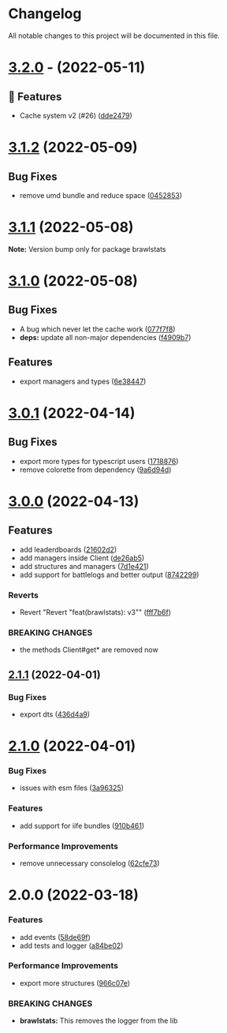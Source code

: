 # Changelog
All notable changes to this project will be documented in this file.

# [3.2.0](https://github.com/SpecteraLabs/npm-packages/compare/brawlstats@3.1.2...v3.2.0) - (2022-05-11)

## 🚀 Features

- Cache system v2 (#26) ([dde2479](https://github.com/Specteralabs/npm-packages/commit/dde24791c285d6ae04c5269151e0a4ba84351c85))


# [3.1.2](https://github.com/SpecteraLabs/npm-packages/compare/brawlstats@3.1.1...brawlstats@3.1.2) (2022-05-09)


## Bug Fixes

* remove umd bundle and reduce space ([0452853](https://github.com/SpecteraLabs/npm-packages/commit/0452853566810a24879ce9e3c8c0192c95a2f07c))





# [3.1.1](https://github.com/SpecteraLabs/npm-packages/compare/brawlstats@3.1.0...brawlstats@3.1.1) (2022-05-08)

**Note:** Version bump only for package brawlstats





# [3.1.0](https://github.com/SpecteraLabs/npm-packages/compare/brawlstats@3.0.1...brawlstats@3.1.0) (2022-05-08)


## Bug Fixes

* A bug which never let the cache work ([077f7f8](https://github.com/SpecteraLabs/npm-packages/commit/077f7f8a6b37edcf42f157feeb380a216674a7c9))
* **deps:** update all non-major dependencies ([f4909b7](https://github.com/SpecteraLabs/npm-packages/commit/f4909b70c44899dbbb802714434db4b48cc7b288))


## Features

* export managers and types ([6e38447](https://github.com/SpecteraLabs/npm-packages/commit/6e38447aa5099e9739562ecd0495d4ddc4795de9))





# [3.0.1](https://github.com/SpecteraLabs/npm-packages/compare/brawlstats@3.0.0...brawlstats@3.0.1) (2022-04-14)


## Bug Fixes

* export more types for typescript users ([1718876](https://github.com/SpecteraLabs/npm-packages/commit/17188769a58397c82018e54dacb2dac2d0c952b9))
* remove colorette from dependency ([9a6d94d](https://github.com/SpecteraLabs/npm-packages/commit/9a6d94d3384e45f50020472ace61798dfd33f0b3))





# [3.0.0](https://github.com/SpecteraLabs/npm-packages/compare/brawlstats@2.1.1...brawlstats@3.0.0) (2022-04-13)


## Features

* add leaderdboards ([21602d2](https://github.com/SpecteraLabs/npm-packages/commit/21602d210e46e0c3104853b33b2e57e87df51502))
* add managers inside Client ([de26ab5](https://github.com/SpecteraLabs/npm-packages/commit/de26ab5d1d0a014fe7a5125b74ea1f59a75511c9))
* add structures and managers ([7d1e421](https://github.com/SpecteraLabs/npm-packages/commit/7d1e421b5cd1c8ae94a02ee9472f756028cc809c))
* add support for battlelogs and better output ([8742299](https://github.com/SpecteraLabs/npm-packages/commit/87422996d4c0f6516f2598ef1337a3759e4ba3f3))


### Reverts

* Revert "Revert "feat(brawlstats): v3"" ([fff7b6f](https://github.com/SpecteraLabs/npm-packages/commit/fff7b6f7e872a779a132e393a2d7d698c4ee20cf))


### BREAKING CHANGES

* the methods Client#get* are removed now





## [2.1.1](https://github.com/SpecteraLabs/brawlstats/compare/brawlstats@2.1.0...brawlstats@2.1.1) (2022-04-01)


### Bug Fixes

* export dts ([436d4a9](https://github.com/SpecteraLabs/brawlstats/commit/436d4a908e07a76f04db513769e24013b6bfa987))





# [2.1.0](https://github.com/SpecteraLabs/brawlstats/compare/brawlstats@2.0.0...brawlstats@2.1.0) (2022-04-01)


### Bug Fixes

* issues with esm files ([3a96325](https://github.com/SpecteraLabs/brawlstats/commit/3a96325ac80a5cd2e01e22c735f8559111be5231))


### Features

* add support for iife bundles ([910b461](https://github.com/SpecteraLabs/brawlstats/commit/910b4619d907b1381ca35ab964f2d933c51431da))


### Performance Improvements

* remove unnecessary consolelog ([62cfe73](https://github.com/SpecteraLabs/brawlstats/commit/62cfe7306f211f62aaebe42e41ac64b385568734))





# 2.0.0 (2022-03-18)


### Features

* add events ([58de69f](https://github.com/SpecteraLabs/brawlstats/commit/58de69f1fc94e565fabd2c81ab1d4ca3dc3ac460))
* add tests and logger ([a84be02](https://github.com/SpecteraLabs/brawlstats/commit/a84be02ed8b7f8bd5e15b790778f25bbc7375708))


### Performance Improvements

* export more structures ([966c07e](https://github.com/SpecteraLabs/brawlstats/commit/966c07edbccdd790977a896fdc21cb9de34a8004))


### BREAKING CHANGES

* **brawlstats:** This removes the logger from the lib